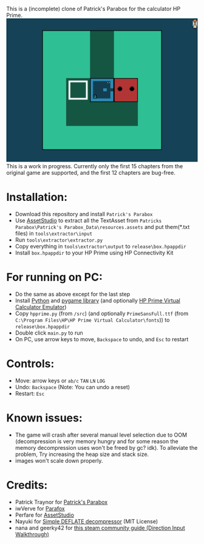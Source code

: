 This is a (incomplete) clone of Patrick's Parabox for the calculator HP Prime.
![Screenshot](doc/screenshot.png)
This is a work in progress. Currently only the first 15 chapters from the original game are supported, and the first 12 chapters are bug-free.

# Installation:
- Download this repository and install `Patrick's Parabox`
- Use [AssetStudio](https://github.com/Perfare/AssetStudio/releases) to extract all the TextAsset from
`Patricks Parabox\Patrick's Parabox_Data\resources.assets`
and put them(\*.txt files) in
`tools\extractor\input`
- Run `tools\extractor\extractor.py`
- Copy everything in `tools\extractor\output` to `release\box.hpappdir`
- Install `box.hpappdir` to your HP Prime using HP Connectivity Kit

# For running on PC:
- Do the same as above except for the last step
- Install [Python](https://www.python.org) and [pygame library](https://www.pygame.org/docs/) (and optionally [HP Prime Virtual Calculator Emulator](https://www.hpcalc.org/details/8939))
- Copy `hpprime.py` (from `/src`) (and optionally `PrimeSansFull.ttf` (from `C:\Program Files\HP\HP Prime Virtual Calculator\fonts`)) to `release\box.hpappdir`
- Double click `main.py` to run
- On PC, use arrow keys to move, `Backspace` to undo, and `Esc` to restart

# Controls:
- Move: arrow keys or `ab/c` `TAN` `LN` `LOG`
- Undo: `Backspace` (Note: You can undo a reset)
- Restart: `Esc`

# Known issues:
- The game will crash after several manual level selection due to OOM (decompression is very memory hungry and for some reason the memory decompression uses won't be freed by gc? idk). To alleviate the problem, Try increasing the heap size and stack size.
- images won't scale down properly.

# Credits:
- Patrick Traynor for [Patrick's Parabox](https://store.steampowered.com/app/1260520/Patricks_Parabox/)
- iwVerve for [Parafox](https://github.com/iwVerve/Parafox)
- Perfare for [AssetStudio](https://github.com/Perfare/AssetStudio)
- Nayuki for [Simple DEFLATE decompressor](https://github.com/nayuki/Simple-DEFLATE-decompressor) (MIT License)
- nana and geerky42 for [this steam community guide (Direction Input Walkthrough)](https://steamcommunity.com/sharedfiles/filedetails/?id=2786724419)
